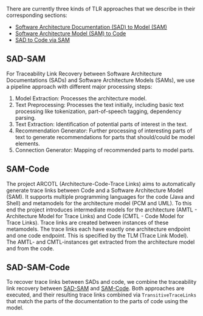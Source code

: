 
There are currently three kinds of TLR approaches that we describe in their corresponding sections:

* [Software Architecture Documentation (SAD) to Model (SAM)](#sad-sam)
* [Software Architecture Model (SAM) to Code](#sam-code)
* [SAD to Code via SAM](#sad-sam-code)


## SAD-SAM

For Traceability Link Recovery between Software Architecture Documentations (SADs) and Software Architecture Models (SAMs), we use a pipeline approach with different major processing steps:

1. Model Extraction: Processes the architecture model.
2. Text Preprocessing: Processes the text initially, including basic text processing like tokenization, part-of-speech tagging, dependency parsing.
3. Text Extraction: Identification of potential parts of interest in the text.
4. Recommendation Generator: Further processing of interesting parts of text to generate recommendations for parts that should/could be model elements.
5. Connection Generator: Mapping of recommended parts to model parts.

## SAM-Code

The project ARCOTL (Architecture-Code-Trace Links) aims to automatically generate trace links between Code and a Software Architecture Model (SAM).
It supports multiple programming languages for the code (Java and Shell) and metamodels for the architecture model (PCM and UML).
To this end the project introduces intermediate models for the architecture (AMTL - Architecture Model for Trace Links) and Code (CMTL - Code Model for Trace
Links).
Trace links are created between instances of these metamodels.
The trace links each have exactly one architecture endpoint and one code endpoint. This is specified by the TLM (Trace Link Model).
The AMTL- and CMTL-instances get extracted from the architecture model and from the code.

## SAD-SAM-Code

To recover trace links between SADs and code, we combine the traceability link recovery between [SAD-SAM](#sad-sam) and [SAM-Code](#sam-code).
Both approaches are executed, and their resulting trace links combined via `TransitiveTraceLinks` that match the parts of the documentation to the parts of code using the model.
